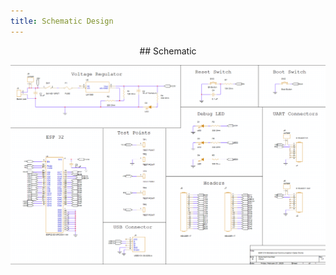 ```yaml
---
title: Schematic Design
---
```


<p align="center">
## Schematic
</p>

<p align="center">
<img src="Schematic-Design.png" alt="Schematic-Design">
</p>

